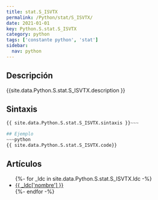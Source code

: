 ```yaml
---
title: stat.S_ISVTX
permalink: /Python/stat/S_ISVTX/
date: 2021-01-01
key: Python.S.stat.S_ISVTX
category: python
tags: ['constante python', 'stat']
sidebar: 
  nav: python
---
```


## Descripción
{{site.data.Python.S.stat.S_ISVTX.description }}

## Sintaxis
~~~python
{{ site.data.Python.S.stat.S_ISVTX.sintaxis }}~~~

## Ejemplo
~~~python
{{ site.data.Python.S.stat.S_ISVTX.code}}
~~~

## Artículos
<ul>
{%- for _ldc in site.data.Python.S.stat.S_ISVTX.ldc -%}
   <li>
       <a href="{{_ldc['url'] }}">{{ _ldc['nombre'] }}</a>
   </li>
{%- endfor -%}
</ul>
